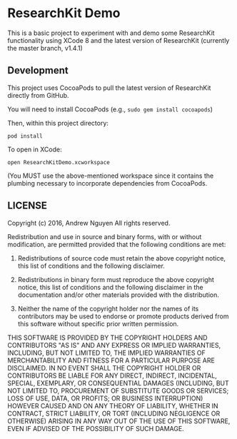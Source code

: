 # ResearchKit Demo

This is a basic project to experiment with and demo some ResearchKit
functionality using XCode 8 and the latest version of ResearchKit (currently the
master branch, v1.4.1)

## Development

This project uses CocoaPods to pull the latest version of ResearchKit directly
from GitHub.

You will need to install CocoaPods (e.g., `sudo gem install cocoapods`)

Then, within this project directory:

```
pod install
```

To open in XCode:

`open ResearchKitDemo.xcworkspace`

(You MUST use the above-mentioned workspace since it contains the plumbing
necessary to incorporate dependencies from CocoaPods.

## LICENSE

Copyright (c) 2016, Andrew Nguyen
All rights reserved.

Redistribution and use in source and binary forms, with or without modification,
are permitted provided that the following conditions are met:

1. Redistributions of source code must retain the above copyright notice, this
list of conditions and the following disclaimer.

2. Redistributions in binary form must reproduce the above copyright notice,
this list of conditions and the following disclaimer in the documentation and/or
other materials provided with the distribution.

3. Neither the name of the copyright holder nor the names of its contributors
may be used to endorse or promote products derived from this software without
specific prior written permission.

THIS SOFTWARE IS PROVIDED BY THE COPYRIGHT HOLDERS AND CONTRIBUTORS "AS IS" AND
ANY EXPRESS OR IMPLIED WARRANTIES, INCLUDING, BUT NOT LIMITED TO, THE IMPLIED
WARRANTIES OF MERCHANTABILITY AND FITNESS FOR A PARTICULAR PURPOSE ARE
DISCLAIMED. IN NO EVENT SHALL THE COPYRIGHT HOLDER OR CONTRIBUTORS BE LIABLE FOR
ANY DIRECT, INDIRECT, INCIDENTAL, SPECIAL, EXEMPLARY, OR CONSEQUENTIAL DAMAGES
(INCLUDING, BUT NOT LIMITED TO, PROCUREMENT OF SUBSTITUTE GOODS OR SERVICES;
LOSS OF USE, DATA, OR PROFITS; OR BUSINESS INTERRUPTION) HOWEVER CAUSED AND ON
ANY THEORY OF LIABILITY, WHETHER IN CONTRACT, STRICT LIABILITY, OR TORT
(INCLUDING NEGLIGENCE OR OTHERWISE) ARISING IN ANY WAY OUT OF THE USE OF THIS
SOFTWARE, EVEN IF ADVISED OF THE POSSIBILITY OF SUCH DAMAGE.
